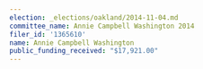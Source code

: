 ```yaml
---
election: _elections/oakland/2014-11-04.md
committee_name: Annie Campbell Washington 2014
filer_id: '1365610'
name: Annie Campbell Washington
public_funding_received: "$17,921.00"
---
```

